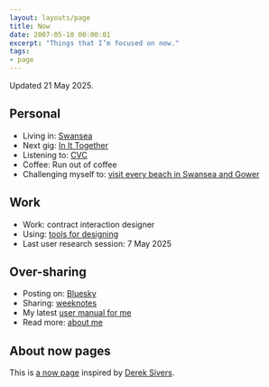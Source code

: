 ```yaml
---
layout: layouts/page
title: Now
date: 2007-05-10 00:00:01
excerpt: "Things that I’m focused on now."
tags:
- page
---
```


Updated 21 May 2025.

## Personal

- Living in: [Swansea](/blog/things-to-do-in-swansea/)
- Next gig: [In It Together](https://www.inittogetherfestival.com/)
- Listening to: [CVC](http://cvcband.com/)
- Coffee: Run out of coffee
- Challenging myself to: [visit every beach in Swansea and Gower](/blog/visiting-all-the-beaches-in-swansea-and-gower/)

## Work

- Work: contract interaction designer
- Using: [tools for designing](/uses)
- Last user research session: 7 May 2025

## Over-sharing

- Posting on: [Bluesky](https://bsky.app/profile/benjystanton.co.uk)
- Sharing: [weeknotes](/blog/category/weeknotes)
- My latest [user manual for me](/blog/a-user-manual-for-me-version-3/)
- Read more: [about me](/about)

## About now pages

This is [a now page](https://nownownow.com/about) inspired by [Derek Sivers](https://sive.rs/now).
